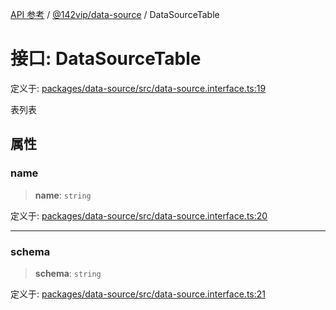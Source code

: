 [API 参考](../../../index.md) / [@142vip/data-source](../index.md) / DataSourceTable

# 接口: DataSourceTable

定义于: [packages/data-source/src/data-source.interface.ts:19](https://github.com/142vip/core-x/blob/724c9f80a9f43d7639fb0f15c0381f9ca258849b/packages/data-source/src/data-source.interface.ts#L19)

表列表

## 属性

### name

> **name**: `string`

定义于: [packages/data-source/src/data-source.interface.ts:20](https://github.com/142vip/core-x/blob/724c9f80a9f43d7639fb0f15c0381f9ca258849b/packages/data-source/src/data-source.interface.ts#L20)

***

### schema

> **schema**: `string`

定义于: [packages/data-source/src/data-source.interface.ts:21](https://github.com/142vip/core-x/blob/724c9f80a9f43d7639fb0f15c0381f9ca258849b/packages/data-source/src/data-source.interface.ts#L21)
